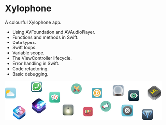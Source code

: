 
# Xylophone

A colourful Xylophone app. 

* Using AVFoundation and AVAudioPlayer.
* Functions and methods in Swift. 
* Data types.
* Swift loops.
* Variable scope.
* The ViewController lifecycle.
* Error handling in Swift.
* Code refactoring.
* Basic debugging.

![End Banner](Documentation/readme-end-banner.png)


